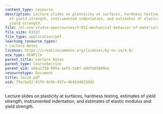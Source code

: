 ```yaml
---
content_type: resource
description: Lecture slides on plasticity at surfaces, hardness testing, estimates
  of yield strength, instrumented indentation, and estimates of elastic modulus and
  yield strength.
file: /ol-ocw-studio-app/courses/3-032-mechanical-behavior-of-materials-fall-2007/75ecba5281f60c9b957a8b42d4823d92_lec24.pdf
file_size: 83337
file_type: application/pdf
learning_resource_types:
- Lecture Notes
license: https://creativecommons.org/licenses/by-nc-sa/4.0/
ocw_type: OCWFile
parent_title: Lecture Notes
parent_type: CourseSection
parent_uid: e6ba1750-995a-aef5-5a8f-dddf695049e2
resourcetype: Document
title: lec24.pdf
uid: 75ecba52-81f6-0c9b-957a-8b42d4823d92
---
```

Lecture slides on plasticity at surfaces, hardness testing, estimates of yield strength, instrumented indentation, and estimates of elastic modulus and yield strength.